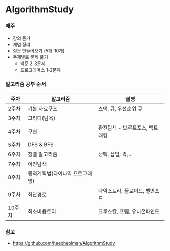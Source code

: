 # AlgorithmStudy

### 매주
- 강의 듣기
-  개념 정리
-  질문 만들어오기 (5개-10개)
-  주제별로 문제 풀기
   - 백준 2-3문제
   - 프로그래머스 1-2문제


### 알고리즘 공부 순서
|주차|알고리즘|설명|
|------|---|---|
|2주차|기본 자료구조|스택, 큐, 우선순위 큐|
|3주차|그리디(탐욕)||
|4주차|구현|완전탐색 - 브루트포스, 백트래킹|
|5주차|DFS & BFS||
|6주차|정렬 알고리즘|선택, 삽입, 퀵,..|
|7주차|이진탐색||
|8주차|동적계획법(다이나믹 프로그래밍)||
|9주차|최단경로|다익스트라, 플로이드, 벨만포드|
|10주차|최소비용트리|크루스칼, 프림, 유니온파인드|

### 참고
- https://github.com/heecheolman/AlgorithmStudy
